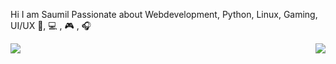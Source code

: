 Hi I am Saumil Passionate about Webdevelopment, Python, Linux, Gaming, UI/UX  📱, 💻 , 🎮 , 🎧 

<!-- <p align="center">
  <img src ="https://github-readme-stats.vercel.app/api?username=saumil8200&show_icons=true&count_private=true&theme=darcula&hide_border=true&hide=issues,contribs&include_all_commits=true&bg_color=00000000">
  <img src ="https://github-readme-stats.vercel.app/api/top-langs/?username=saumil8200&layout=compact&hide_border=true&theme=darcula&bg_color=00000000&langs_count=10&hide=jupyter%20notebook,tex,css,php">
</p> -->

<p align="center">
  <img align="left" src ="https://github-readme-stats.vercel.app/api/pin/?username=saumil8200&repo=ytdx">
  <img align="right" src ="https://github-readme-stats.vercel.app/api/pin/?username=saumil8200&repo=pixel-weather">
</p>


<!--
**Saumil8200/saumil8200** is a ✨ _special_ ✨ repository because its `README.md` (this file) appears on your GitHub profile.

Here are some ideas to get you started:

- 🔭 I’m currently working on ...
- 🌱 I’m currently learning ...
- 👯 I’m looking to collaborate on ...
- 🤔 I’m looking for help with ...
- 💬 Ask me about ...
- 📫 How to reach me: ...
- 😄 Pronouns: ...
- ⚡ Fun fact: ...
-->
